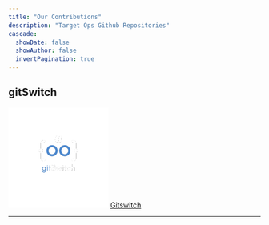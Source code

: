 ```yaml
---
title: "Our Contributions"
description: "Target Ops Github Repositories"
cascade:
  showDate: false
  showAuthor: false
  invertPagination: true
---
```


## gitSwitch
[![GitSwitch](/assets/gitswitch.png)](/gitSwitch)
[Gitswitch](/gitSwitch)

---
